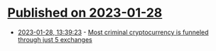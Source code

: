 # [Published on 2023-01-28](index.md)

* [2023-01-28, 13:39:23](https://news.ycombinator.com/item?id=34557475) - [Most criminal cryptocurrency is funneled through just 5 exchanges](https://www.wired.com/story/cryptocurrency-money-laundering-chainalysis-report/)
